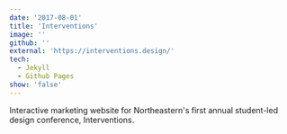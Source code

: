 ```yaml
---
date: '2017-08-01'
title: 'Interventions'
image: ''
github: ''
external: 'https://interventions.design/'
tech:
  - Jekyll
  - Github Pages
show: 'false'
---
```


Interactive marketing website for Northeastern's first annual student-led design conference, Interventions.
